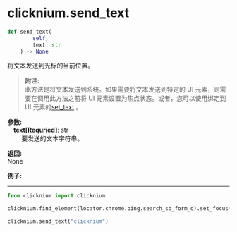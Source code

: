 
# clicknium.send_text

```python
def send_text(
        self,
        text: str
    ) -> None
```

将文本发送到光标的当前位置。

>**附注:**  
此方法是将文本发送到系统。如果需要将文本发送到特定的 UI 元素，则需要在调用此方法之前将 UI 元素设置为焦点状态。或者，您可以使用绑定到 UI 元素的[set_text](./../uielement/set_text.md) 。

**参数:**  
    &emsp;**text[Requried]**: str  
        &emsp;&emsp; 要发送的文本字符串。  

**返回:**  
    None

**例子:**
***
```python
from clicknium import clicknium

clicknium.find_element(locator.chrome.bing.search_sb_form_q).set_focus()

clicknium.send_text("clicknium")
```